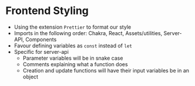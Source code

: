 # Frontend Styling
- Using the extension `Prettier` to format our style
- Imports in the following order: Chakra, React, Assets/utilities, Server-API, Components
- Favour defining variables as `const` instead of `let`
- Specific for server-api
  - Parameter variables will be in snake case
  - Comments explaining what a function does
  - Creation and update functions will have their input variables be in an object